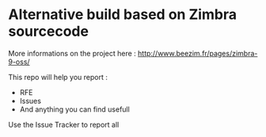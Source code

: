 # Alternative build based on Zimbra sourcecode

More informations on the project here : http://www.beezim.fr/pages/zimbra-9-oss/

This repo will help you report : 
* RFE
* Issues
* And anything you can find usefull

Use the Issue Tracker to report all

